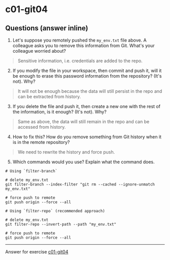 # c01-git04

## Questions (answer inline)

1. Let's suppose you remotely pushed the `my_env.txt` file above. A colleague asks you to remove this information from Git. What's your colleague worried about?
> Sensitive information, i.e. credentials are added to the repo.

2. If you modify the file in your workspace, then commit and push it, will it be enough to erase this password information from the repository? (It's not). Why?
> It will not be enough because the data will still persist in the repo and can be extracted from history.

3. If you delete the file and push it, then create a new one with the rest of the information, is it enough? (It's not). Why?
> Same as above, the data will still remain in the repo and can be accessed from history.

4. How to fix this? How do you remove something from Git history when it is in the remote repository?
> We need to rewrite the history and force push.

5. Which commands would you use? Explain what the command does.

```
# Using `filter-branch`

# delete my_env.txt
git filter-branch --index-filter "git rm --cached --ignore-unmatch my_env.txt"

# force push to remote
git push origin --force --all
```

```
# Using `filter-repo` (recommended approach)

# delete my_env.txt
git filter-repo --invert-path --path "my_env.txt"

# force push to remote
git push origin --force --all
```

***
Answer for exercise [c01-git04](https://github.com/devopsacademyau/academy/blob/23cc1dfa31e85651e3cdc1b0ef38da21518841ba/classes/01class/exercises/c01-git04/README.md)